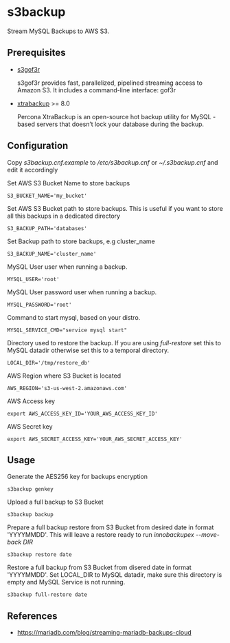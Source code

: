 # s3backup

Stream MySQL Backups to AWS S3.

## Prerequisites

- [s3gof3r](https://github.com/rlmcpherson/s3gof3r)

  s3gof3r provides fast, parallelized, pipelined streaming access to Amazon S3. It includes a command-line interface: gof3r
- [xtrabackup](http://www.percona.com/downloads/XtraBackup/LATEST/) >= 8.0

  Percona XtraBackup is an open-source hot backup utility for MySQL - based servers that doesn’t lock your database during the backup.

## Configuration

Copy *s3backup.cnf.example* to */etc/s3backup.cnf* or *~/.s3backup.cnf* and edit it accordingly

Set AWS S3 Bucket Name to store backups

```
S3_BUCKET_NAME='my_bucket'
```

Set AWS S3 Bucket path to store backups. This is useful if you want to store all this backups in a dedicated directory

```
S3_BACKUP_PATH='databases'
```

Set Backup path to store backups, e.g cluster_name

```
S3_BACKUP_NAME='cluster_name'
```

MySQL User user when running a backup.

```
MYSQL_USER='root'
```

MySQL User password user when running a backup.

```
MYSQL_PASSWORD='root'
```

Command to start mysql, based on your distro.

```
MYSQL_SERVICE_CMD="service mysql start"
```

Directory used to restore the backup. If you are using *full-restore* set this to MySQL datadir otherwise set this to a temporal directory.

```
LOCAL_DIR='/tmp/restore_db'
```

AWS Region where S3 Bucket is located

```
AWS_REGION='s3-us-west-2.amazonaws.com'
```

AWS Access key

```
export AWS_ACCESS_KEY_ID='YOUR_AWS_ACCESS_KEY_ID'
```

AWS Secret key

```
export AWS_SECRET_ACCESS_KEY='YOUR_AWS_SECRET_ACCESS_KEY'
```

## Usage

Generate the AES256 key for backups encryption

```
s3backup genkey
```

Upload a full backup to S3 Bucket

```
s3backup backup
```

Prepare a full backup restore from S3 Bucket from desired date in format 'YYYYMMDD'. This will leave a restore ready to run *innobackupex --move-back DIR*

```
s3backup restore date
```

Restore a full backup from S3 Bucket from disered date in format 'YYYYMMDD'. Set LOCAL_DIR to MySQL datadir, make sure this
directory is empty and MySQL Service is not running.

```
s3backup full-restore date
```

## References

- https://mariadb.com/blog/streaming-mariadb-backups-cloud
